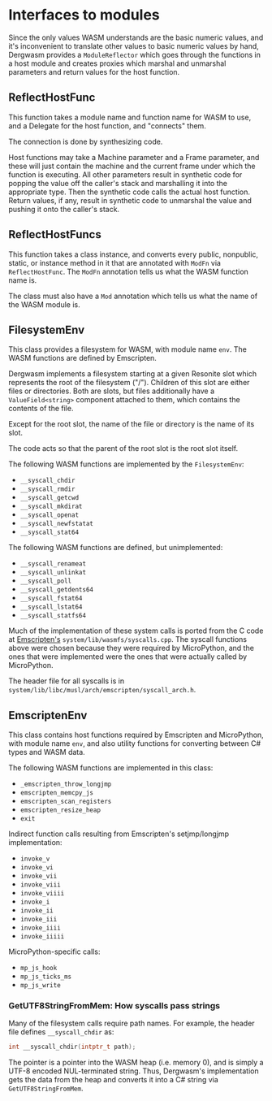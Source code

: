 # Interfaces to modules

Since the only values WASM understands are the basic numeric values, and it's inconvenient to translate other values to basic numeric values by hand, Dergwasm provides a `ModuleReflector` which goes through the functions in a host module and creates proxies which marshal and unmarshal parameters and return values for the host function.

## ReflectHostFunc

This function takes a module name and function name for WASM to use, and a Delegate for the host function, and "connects" them.

The connection is done by synthesizing code.

Host functions may take a Machine parameter and a Frame parameter, and these will just contain the machine and the current frame under which the function is executing. All other parameters result in synthetic code for popping the value off the caller's stack and marshalling it into the appropriate type. Then the synthetic code calls the actual host function. Return values, if any, result in synthetic code to unmarshal the value and pushing it onto the caller's stack.

## ReflectHostFuncs

This function takes a class instance, and converts every public, nonpublic, static, or instance method in it that are annotated with `ModFn` via `ReflectHostFunc`. The `ModFn` annotation tells us what the WASM function name is.

The class must also have a `Mod` annotation which tells us what the name of the WASM module is.

## FilesystemEnv

This class provides a filesystem for WASM, with module name `env`. The WASM functions are defined by Emscripten.

Dergwasm implements a filesystem starting at a given Resonite slot which represents the root of the filesystem ("/"). Children of this slot are either files or directories. Both are slots, but files additionally have a `ValueField<string>` component attached to them, which contains the contents of the file.

Except for the root slot, the name of the file or directory is the name of its slot.

The code acts so that the parent of the root slot is the root slot itself.

The following WASM functions are implemented by the `FilesystemEnv`:

* `__syscall_chdir`
* `__syscall_rmdir`
* `__syscall_getcwd`
* `__syscall_mkdirat`
* `__syscall_openat`
* `__syscall_newfstatat`
* `__syscall_stat64`

The following WASM functions are defined, but unimplemented:

* `__syscall_renameat`
* `__syscall_unlinkat`
* `__syscall_poll`
* `__syscall_getdents64`
* `__syscall_fstat64`
* `__syscall_lstat64`
* `__syscall_statfs64`

Much of the implementation of these system calls is ported from the C code at [Emscripten's](https://github.com/emscripten-core/emscripten) `system/lib/wasmfs/syscalls.cpp`. The syscall functions above were chosen because they were required by MicroPython, and the ones that were implemented were the ones that were actually called by MicroPython.

The header file for all syscalls is in `system/lib/libc/musl/arch/emscripten/syscall_arch.h`.

## EmscriptenEnv

This class contains host functions required by Emscripten and MicroPython, with module name `env`, and also utility functions for converting between C# types and WASM data.

The following WASM functions are implemented in this class:

* `_emscripten_throw_longjmp`
* `emscripten_memcpy_js`
* `emscripten_scan_registers`
* `emscripten_resize_heap`
* `exit`

Indirect function calls resulting from Emscripten's setjmp/longjmp implementation:

* `invoke_v`
* `invoke_vi`
* `invoke_vii`
* `invoke_viii`
* `invoke_viiii`
* `invoke_i`
* `invoke_ii`
* `invoke_iii`
* `invoke_iiii`
* `invoke_iiiii`

MicroPython-specific calls:

* `mp_js_hook`
* `mp_js_ticks_ms`
* `mp_js_write`

### GetUTF8StringFromMem: How syscalls pass strings

Many of the filesystem calls require path names. For example, the header file defines `__syscall_chdir` as:

```c
int __syscall_chdir(intptr_t path);
```

The pointer is a pointer into the WASM heap (i.e. memory 0), and is simply a UTF-8 encoded NUL-terminated string. Thus, Dergwasm's implementation gets the data from the heap and converts it into a C# string via `GetUTF8StringFromMem`.
